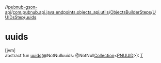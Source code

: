//[pubnub-gson-api](../../../../index.md)/[com.pubnub.api.java.endpoints.objects_api.utils](../../index.md)/[ObjectsBuilderSteps](../index.md)/[UUIDsStep](index.md)/[uuids](uuids.md)

# uuids

[jvm]\
abstract fun [uuids](uuids.md)(@NotNulluuids: @NotNull[Collection](https://docs.oracle.com/javase/8/docs/api/java/util/Collection.html)&lt;[PNUUID](../../../com.pubnub.api.java.models.consumer.objects_api.member/-p-n-u-u-i-d/index.md)&gt;): [T](index.md)
